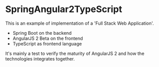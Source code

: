 # SpringAngular2TypeScript

This is an example of implementation of a 'Full Stack Web Application'.

- Spring Boot on the backend
- AngularJS 2 Beta on the frontend
- TypeScript as frontend language

It's mainly a test to verify the maturity of AngularJS 2 and how the technologies integrates together.
